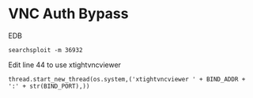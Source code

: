 # VNC Auth Bypass

EDB
```
searchsploit -m 36932
```

Edit line 44 to use xtightvncviewer
```
thread.start_new_thread(os.system,('xtightvncviewer ' + BIND_ADDR + ':' + str(BIND_PORT),))
```
